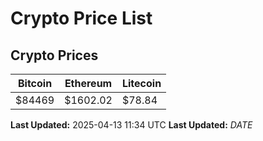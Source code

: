 # Crypto Price List

## Crypto Prices
| Bitcoin | Ethereum | Litecoin |
| ------- | -------- | -------- |
| $84469 | $1602.02 | $78.84 |
**Last Updated:** 2025-04-13 11:34 UTC
**Last Updated:** $DATE$

